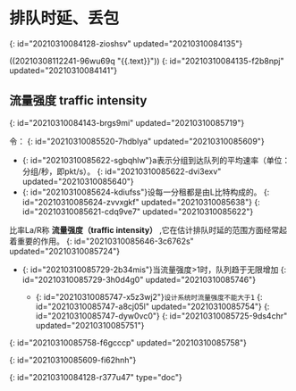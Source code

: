 # 排队时延、丢包
{: id="20210310084128-zioshsv" updated="20210310084135"}

((20210308112241-96wu69q "{{.text}}"))
{: id="20210310084135-f2b8npj" updated="20210310084141"}

## 流量强度 traffic intensity
{: id="20210310084143-brgs9mi" updated="20210310085719"}

令：
{: id="20210310085520-7hdblya" updated="20210310085609"}

- {: id="20210310085622-sgbqhlw"}a表示分组到达队列的平均速率（单位：分组\/秒，即pkt\/s）。
  {: id="20210310085622-dvi3exv" updated="20210310085640"}
- {: id="20210310085624-kdiufss"}设每一分租都是由L比特构成的。
  {: id="20210310085624-zvvxgkf" updated="20210310085638"}
{: id="20210310085621-cdq9ve7" updated="20210310085622"}

比率La\/R称 **流量强度（traffic intensity）** ,它在估计排队时延的范围方面经常起着重要的作用。
{: id="20210310085646-3c6762s" updated="20210310085724"}

- {: id="20210310085729-2b34mis"}当流量强度>1时，队列趋于无限增加
  {: id="20210310085729-3h0d4g0" updated="20210310085746"}

  - {: id="20210310085747-x5z3wj2"}`设计系统时流量强度不能大于1`
    {: id="20210310085747-a8cj05l" updated="20210310085754"}
  {: id="20210310085747-dyw0vc0"}
{: id="20210310085725-9ds4chr" updated="20210310085751"}

{: id="20210310085758-f6gcccp" updated="20210310085758"}

{: id="20210310085609-fi62hnh"}


{: id="20210310084128-r377u47" type="doc"}
